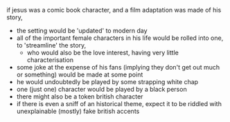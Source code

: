 if jesus was a comic book character, and a film adaptation was made of his story,

* the setting would be 'updated' to modern day
* all of the important female characters in his life would be rolled into one, to 'streamline' the story,
	- who would also be the love interest, having very little characterisation
* some joke at the expense of his fans (implying they don't get out much or something) would be made at some point
* he would undoubtedly be played by some strapping white chap
* one (just one) character would be played by a black person
* there might also be a token british character
* if there is even a sniff of an historical theme, expect it to be riddled with unexplainable (mostly) fake british accents
